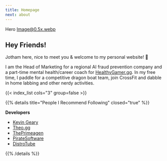 ```yaml
---
title: Homepage
next: about
---
```


Hero Image@0.5x.webp

## Hey Friends!

Jotham here, nice to meet you & welcome to my personal website! 👋

I am the Head of Marketing for a regional AI fraud prevention company and a part-time mental health/career coach for [HealthyGamer.gg](https://www.healthygamer.gg). In my free time, I paddle for a competitive dragon boat team, join CrossFit and dabble in home labbing and other nerdy activities.

{{< index_list cols="3" group=false >}}

{{% details title="People I Recommend Following" closed="true" %}}

**Developers**

- [Kevin Geary](https://www.youtube.com/@Gearyco)
- [Theo.gg](https://www.youtube.com/@t3dotgg)
- [ThePrimeagen](https://www.youtube.com/@ThePrimeTimeagen)
- [PirateSoftware](https://www.youtube.com/@PirateSoftware)
- [DistroTube](https://www.youtube.com/@DistroTube)

{{% /details %}}
